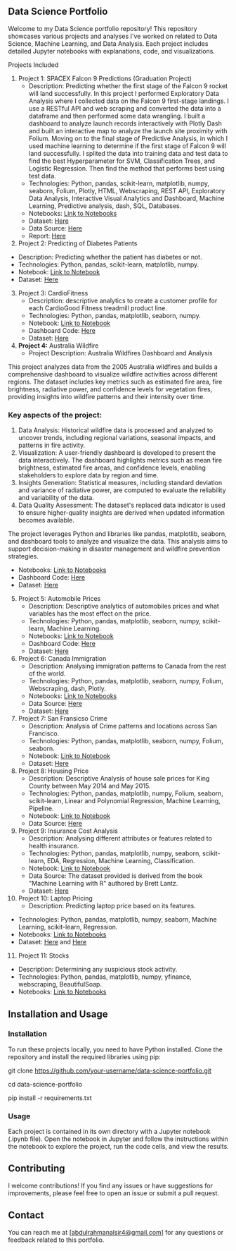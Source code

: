## Data Science Portfolio

Welcome to my Data Science portfolio repository! This repository showcases various projects and analyses I've worked on related to Data Science, Machine Learning, and Data Analysis. Each project includes detailed Jupyter notebooks with explanations, code, and visualizations.

Projects Included

1. Project 1: SPACEX Falcon 9 Predictions (Graduation Project)
   - Description: Predicting whether the first stage of the Falcon 9 rocket will land successfully. In this project I performed Exploratory Data Analysis where I collected data on the Falcon 9 first-stage landings. I use a RESTful API and web scraping and converted the data into a dataframe and then performed some data wrangling. I built a dashboard to analyze launch records interactively with Plotly Dash and built an interactive map to analyze the launch site proximity with Folium. Moving on to the final stage of Predictive Analysis, in which I used machine learning to determine if the first stage of Falcon 9 will land successfully. I splited the data into training data and test data to find the best Hyperparameter for SVM, Classification Trees, and Logistic Regression. Then find the method that performs best using test data. 
   - Technologies: Python, pandas, scikit-learn, matplotlib, numpy, seaborn, Folium, Plotly, HTML, Webscraping, REST API, Exploratory Data Analysis, Interactive Visual Analytics and Dashboard, Machine Learning, Predictive analysis, dash, SQL, Databases.
   - Notebooks: [Link to Notebooks](https://github.com/abdoalsir/MyProjects/tree/main/SPACEX)
   - Dataset: [Here](https://github.com/abdoalsir/MyProjects/blob/main/SPACEX/SPACEX.csv)
   - Data Source: [Here](https://en.wikipedia.org/w/index.php?title=List_of_Falcon_9_and_Falcon_Heavy_launches&oldid=1027686922)
   - Report: [Here](https://drive.google.com/file/d/1uxux7MKR7uKKusLMUIMYMNXmaMpbI-YA/view?usp=drive_link)
3.  Project 2: Predicting of Diabetes Patients
   - Description: Predicting whether the patient has diabetes or not.
   - Technologies: Python, pandas, scikit-learn, matplotlib, numpy.
   - Notebook: [Link to Notebook](https://github.com/7mama7/MyProjects/blob/main/Diabetes.ipynb)
   - Dataset: [Here](https://www.kaggle.com/datasets/uciml/pima-indians-diabetes-database)
3. Project 3: CardioFitness
   - Description: descriptive analytics to create a customer profile for each CardioGood Fitness treadmill product line.
   - Technologies: Python, pandas, matplotlib, seaborn, numpy.
   - Notebook: [Link to Notebook](https://github.com/abdoalsir/MyProjects/blob/main/CardioFitness.ipynb)
   - Dashboard Code: [Here](https://github.com/abdoalsir/MyProjects/blob/main/Dashboard.py)
   - Dataset: [Here](https://www.kaggle.com/datasets/saurav9786/cardiogoodfitness)
4. **Project 4:** Australia Wildfire
   - Project Description: Australia Wildfires Dashboard and Analysis

This project analyzes data from the 2005 Australia wildfires and builds a comprehensive dashboard to visualize wildfire activities across different regions. The dataset includes key metrics such as estimated fire area, fire brightness, radiative power, and confidence levels for vegetation fires, providing insights into wildfire patterns and their intensity over time.

### Key aspects of the project:
1. Data Analysis: Historical wildfire data is processed and analyzed to uncover trends, including regional variations, seasonal impacts, and patterns in fire activity.
2. Visualization: A user-friendly dashboard is developed to present the data interactively. The dashboard highlights metrics such as mean fire brightness, estimated fire areas, and confidence levels, enabling stakeholders to explore data by region and time.
3. Insights Generation: Statistical measures, including standard deviation and variance of radiative power, are computed to evaluate the reliability and variability of the data.
4. Data Quality Assessment: The dataset's replaced data indicator is used to ensure higher-quality insights are derived when updated information becomes available.

The project leverages Python and libraries like pandas, matplotlib, seaborn, and dashboard tools to analyze and visualize the data. This analysis aims to support decision-making in disaster management and wildfire prevention strategies.
   - Notebooks: [Link to Notebooks](https://github.com/abdoalsir/MyProjects/tree/main/Austarlia%20Wildfire)
   - Dashboard Code: [Here](https://github.com/abdoalsir/MyProjects/blob/main/Austarlia%20Wildfire/AWF.py)
   - Dataset: [Here](https://github.com/abdoalsir/MyProjects/blob/main/Austarlia%20Wildfire/Historical_Wildfires.csv)
5. Project 5: Automobile Prices
   - Description: Descriptive analytics of automobiles prices and what variables has the most effect on the price.
   - Technologies: Python, pandas, matplotlib, seaborn, numpy, scikit-learn, Machine Learning.
   - Notebooks: [Link to Notebook](https://github.com/abdoalsir/MyProjects/tree/main/Automobile%20Prices)
   - Dashboard Code: [Here](https://github.com/abdoalsir/MyProjects/blob/main/Automobile%20Prices/Automobile_Sales.py)
   - Dataset: [Here](https://github.com/abdoalsir/MyProjects/blob/main/Automobile%20Prices/Clean%20df.csv)
6. Project 6: Canada Immigration
   - Description: Analysing immigration patterns to Canada from the rest of the world.
   - Technologies: Python, pandas, matplotlib, seaborn, numpy, Folium, Webscraping, dash, Plotly.
   - Notebooks: [Link to Notebooks](https://github.com/abdoalsir/MyProjects/tree/main/Canada%20Immigration)
   - Data Source: [Here](https://www.un.org/development/desa/pd/data/international-migration-flows)
   - Dataset: [Here](https://github.com/abdoalsir/MyProjects/blob/main/Canada%20Immigration/Canada.csv)
7. Project 7: San Fransicso Crime
   - Description: Analysis of Crime patterns and locations across San Francisco.
   - Technologies: Python, pandas, matplotlib, seaborn, numpy, Folium, seaborn.
   - Notebook: [Link to Notebook](https://github.com/abdoalsir/MyProjects/blob/main/San%20Francisco%20Crime/San%20Francisco%20Crime.ipynb)
   - Dataset: [Here](https://github.com/abdoalsir/MyProjects/blob/main/San%20Francisco%20Crime/SFCD.csv)
8. Project 8: Housing Price
   - Description: Descriptive Analysis of house sale prices for King County between May 2014 and May 2015.
   - Technologies: Python, pandas, matplotlib, numpy, Folium, seaborn, scikit-learn, Linear and Polynomial Regression, Machine Learning, Pipeline.
   - Notebook: [Link to Notebook](https://github.com/abdoalsir/MyProjects/blob/main/Housing%20Price/Houses%20in%20King%20Count.ipynb)
   - Data Source: [Here](https://www.kaggle.com/harlfoxem/housesalesprediction?utm_medium=Exinfluencer&utm_source=Exinfluencer&utm_content=000026UJ&utm_term=10006555&utm_id=NA-SkillsNetwork-wwwcourseraorg-SkillsNetworkCoursesIBMDeveloperSkillsNetworkDA0101ENSkillsNetwork20235326-2022-01-01)
9. Project 9: Insurance Cost Analysis
    - Description: Analysing different attributes or features related to health insurance.
   - Technologies: Python, pandas, matplotlib, numpy, seaborn, scikit-learn, EDA, Regression, Machine Learning, Classification.
   - Notebook: [Link to Notebook](https://github.com/abdoalsir/MyProjects/blob/main/Insurance%20Cost%20Analysis/Insurance%20Cost.ipynb)
   - Data Source: The dataset provided is derived from the book "Machine Learning with R" authored by Brett Lantz.
   - Dataset: [Here](https://www.kaggle.com/datasets/mirichoi0218/insurance)
10. Project 10: Laptop Pricing
    - Description: Predicting laptop price based on its features.
   - Technologies: Python, pandas, matplotlib, numpy, seaborn, Machine Learning, scikit-learn, Regression.
   - Notebooks: [Link to Notebooks](https://github.com/abdoalsir/MyProjects/tree/main/Laptops%20Pricing)
   - Dataset: [Here](https://github.com/abdoalsir/MyProjects/blob/main/Laptops%20Pricing/laptop_pricing_dataset_base.csv) and [Here](https://github.com/abdoalsir/MyProjects/blob/main/Laptops%20Pricing/laptop_pricing.csv)
11. Project 11: Stocks
   - Description: Determining any suspicious stock activity.
   - Technologies: Python, pandas, matplotlib, numpy, yfinance, webscraping, BeautifulSoap.
   - Notebooks: [Link to Notebooks](https://github.com/abdoalsir/MyProjects/tree/main/Stocks)
   
## Installation and Usage

### Installation

To run these projects locally, you need to have Python installed. Clone the repository and install the required libraries using pip:

git clone https://github.com/your-username/data-science-portfolio.git

cd data-science-portfolio

pip install -r requirements.txt
### Usage

Each project is contained in its own directory with a Jupyter notebook (.ipynb file). Open the notebook in Jupyter and follow the instructions within the notebook to explore the project, run the code cells, and view the results.

## Contributing

I welcome contributions! If you find any issues or have suggestions for improvements, please feel free to open an issue or submit a pull request.

## Contact

You can reach me at [abdulrahmanalsir4@gmail.com] for any questions or feedback related to this portfolio.
